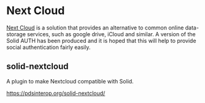 # Next Cloud

[Next Cloud](https://nextcloud.com/) is a solution that provides an alternative to common online data-storage services, such as google drive, iCloud and similar.  A version of the Solid AUTH has been produced and it is hoped that this will help to provide social authentication fairly easily.

## solid-nextcloud
A plugin to make Nextcloud compatible with Solid.

https://pdsinterop.org/solid-nextcloud/ 